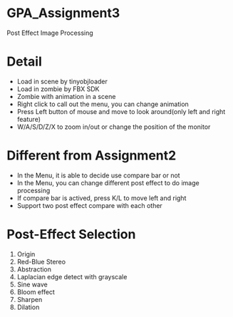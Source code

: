 # GPA_Assignment3

Post Effect Image Processing

Detail
=============================
* Load in scene by tinyobjloader
* Load in zombie by FBX SDK
* Zombie with animation in a scene
* Right click to call out the menu, you can change animation
* Press Left button of mouse and move to look around(only left and right feature)
* W/A/S/D/Z/X to zoom in/out or change the position of the monitor

Different from Assignment2
================================
* In the Menu, it is able to decide use compare bar or not
* In the Menu, you can change different post effect to do image processing
* If compare bar is actived, press K/L to move left and right
* Support two post effect compare with each other



 Post-Effect Selection
================================
1. Origin
2. Red-Blue Stereo
3. Abstraction
4. Laplacian edge detect with grayscale
5. Sine wave
6. Bloom effect
7. Sharpen
8. Dilation
